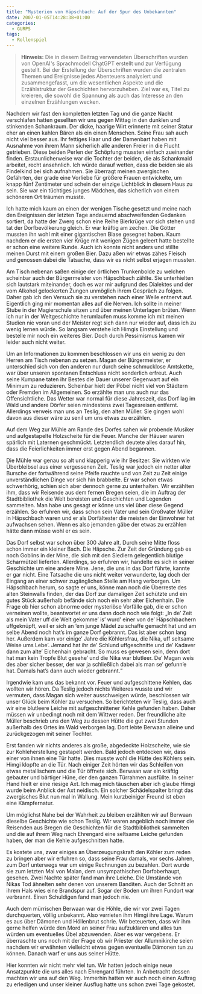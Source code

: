 ```yaml
---
title: "Mysterien von Häpschbach: Auf der Spur des Unbekannten"
date: 2007-01-05T14:28:38+01:00
categories:
  - GURPS
tags:
  - Rollenspiel
---
```


> **Hinweis:** Die in diesem Beitrag verwendeten Überschriften wurden von OpenAI's Sprachmodell ChatGPT erstellt und zur Verfügung gestellt. Bei der Erstellung der Überschriften wurden die zentralen Themen und Ereignisse jedes Abenteuers analysiert und zusammengefasst, um die wesentlichen Aspekte und die Erzählstruktur der Geschichten hervorzuheben. Ziel war es, Titel zu kreieren, die sowohl die Spannung als auch das Interesse an den einzelnen Erzählungen wecken.


Nachdem wir fast den kompletten letzten Tag und die ganze Nacht verschlafen hatten gesellten wir uns gegen Mittag in den dunklen und stinkenden Schankraum. Der dicke, haarige Wirt erinnerte mit seiner Statur eher an einen kahlen Bären als ein einen Menschen. Seine Frau sah auch nicht viel besser aus. Ihr fettiges Haar und der Damenbart haben mit Ausnahme von ihrem Mann sicherlich alle anderen Freier in die Flucht getrieben. Diese beiden Perlen der Schöpfung mussten einfach zueinander finden. Erstaunlicherweise war die Tochter der beiden, die als Schankmaid arbeitet, recht ansehnlich. Ich würde darauf wetten, dass die beiden sie als Findelkind bei sich aufnahmen. Sie überragt meinen zwergischen Gefährten, der grade eine Vorliebe für größere Frauen entwickelte, um knapp fünf Zentimeter und schein der einzige Lichtblick in diesem Haus zu sein. Sie war ein tüchtiges junges Mädchen, das sicherlich von einem schöneren Ort träumen musste.

Ich hatte mich kaum an einen der wenigen Tische gesetzt und meine nach den Ereignissen der letzten Tage andauernd abschweifenden Gedanken sortiert, da hatte der Zwerg schon eine Reihe Bierkrüge vor sich stehen und tat der Dorfbevölkerung gleich. Er war kräftig am zechen. Die Götter mussten ihn wohl mit einer gigantischen Blase gesegnet haben. Kaum nachdem er die ersten vier Krüge mit wenigen Zügen geleert hatte bestellte er schon eine weitere Runde. Auch ich konnte nicht anders und stillte meinen Durst mit einem großen Bier. Dazu aßen wir etwas zähes Fleisch und genossen dabei die Tatsache, dass wir es nicht selbst erjagen mussten.

Am Tisch nebenan saßen einige der örtlichen Trunkenbolde zu welchen scheinbar auch der Bürgermeister von Häpschbach zählte. Sie unterhielten sich lautstark miteinander, doch es war mir aufgrund des Dialektes und der vom Alkohol gelockerten Zungen unmöglich ihrem Gespräch zu folgen. Daher gab ich den Versuch sie zu verstehen nach einer Weile entnervt auf. Eigentlich ging mir momentan alles auf die Nerven. Ich sollte in meiner Stube in der Magierschule sitzen und über meinen Unterlagen brüten. Wenn ich nur in der Weltgeschichte herumlaufen muss komme ich mit meinen Studien nie voran und der Meister regt sich dann nur wieder auf, dass ich zu wenig lernen würde. So langsam verstehe ich Himgis Einstellung und bestelle mir noch ein weiteres Bier. Doch durch Pessimismus kamen wir leider auch nicht weiter.

Um an Informationen zu kommen beschlossen wir uns ein wenig zu den Herren am Tisch nebenan zu setzen. Magan der Bürgermeister, er unterschied sich von den anderen nur durch seine schmucklose Amtskette, war über unseren spontanen Entschluss nicht sonderlich erfreut. Auch seine Kumpane taten ihr Bestes die Dauer unserer Gegenwart auf ein Minimum zu reduzieren. Scheinbar hielt der Pöbel nicht viel von Städtern oder Fremden im Allgemeinen. So erzählte man uns auch nur das Offensichtliche. Das Wetter war normal für diese Jahreszeit, das Dorf lag im Wald und andere Dörfer seien mindestens zwei Tagesreisen entfernt. Allerdings verweis man uns an Teslig, den alten Müller. Sie gingen wohl davon aus dieser wäre zu senil um uns etwas zu erzählen.

Auf dem Weg zur Mühle am Rande des Dorfes sahen wir probende Musiker und aufgestapelte Holzscheite für die Feuer. Manche der Häuser waren spärlich mit Laternen geschmückt. Letztendlich deutete alles darauf hin, dass die Feierlichkeiten immer erst gegen Abend begannen.

Die Mühle war genau so alt und klapperig wie ihr Besitzer. Sie wirkten wie Überbleibsel aus einer vergessenen Zeit. Teslig war jedoch ein netter alter Bursche der fortwährend seine Pfeife rauchte und von Zeit zu Zeit einige unverständlichen Dinge vor sich hin brabbelte. Er war schon etwas schwerhörig, schien sich aber dennoch gerne zu unterhalten. Wir erzählten ihm, dass wir Reisende aus dem fernen Bregen seien, die im Auftrag der Stadtbibliothek die Welt bereisten und Geschichten und Legenden sammelten. Man habe uns gesagt er könne uns viel über diese Gegend erzählen. So erfuhren wir, dass schon sein Vater und sein Großvater Müller in Häpschbach waren und er als Dorfältester die meisten der Einwohner hat aufwachsen sehen. Wenn es also jemanden gäbe der etwas zu erzählen hätte dann müsse wohl er es sein.

Das Dorf selbst war schon über 300 Jahre alt. Durch seine Mitte floss schon immer ein kleiner Bach. Die Häpsche. Zur Zeit der Gründung gab es noch Goblins in der Mine, die sich mit den Siedlern gelegentlich blutige Scharmützel lieferten. Allerdings, so erfuhren wir, handelte es sich in seiner Geschichte um eine andere Mine. Jene, die uns in das Dorf führte, kannte er gar nicht. Eine Tatsache die uns nicht weiter verwunderte, lag doch der Eingang an einer schwer zugänglichen Stelle am Hang verborgen. Um Häpschbach herum, so sagte er uns, könne man noch die Überreste des alten Steinwalls finden, der das Dorf zur damaligen Zeit schützte und ein gutes Stück außerhalb befände sich noch ein sehr alter Eichenhain. Die Frage ob hier schon abnorme oder mysteriöse Vorfälle gab, die er schon verneinen wollte, beantwortet er uns dann doch noch wie folgt: „In de’ Zeit als mein Vater uff die Welt gekomme’ is’ wurd’ einer von de’ Häpschbachern uffgeknüpft, weil er sich an ’em junge Mädel zu schaffe gemacht hat und am selbe Abend noch hat’s im ganze Dorf gebrannt. Das ist aber schon lang her. Außerdem kam vor einige’ Jahre die Köhlersfrau, die Nika, uff seltsame Weise ums Lebe’. Jemand hat ihr de’ Schlund uffgeschnitte und de’ Kadaver dann zum alte’ Eichenhain gebracht. So muss es gewesen sein, denn dort hat man kein Tropfe Blut gesehe’ und die Nika war blutleer. De’ Magan weis des aber sicher besser, der war ja schließlich dabei als man se’ gefunn’e hat. Damals hat’s dann auch wieder gebrannt.“

  

Irgendwie kam uns das bekannt vor. Feuer und aufgeschittene Kehlen, das wollten wir hören. Da Teslig jedoch nichts Weiteres wusste und wir vermuten, dass Magan sich weiter ausschweigen würde, beschlossen wir unser Glück beim Köhler zu versuchen. So berichteten wir Teslig, dass auch wir eine blutleere Leiche mit aufgeschnittener Kehle gefunden haben. Daher müssen wir unbedingt noch mit dem Wittwer reden. Der freundliche alte Müller beschrieb uns den Weg zu dessen Hütte die gut zwei Stunden außerhalb des Ortes im Wald verborgen lag. Dort lebte Berwaan alleine und zurückgezogen mit seiner Tochter.

Erst fanden wir nichts anderes als große, abgedeckte Holzscheite, wie sie zur Kohleherstellung gestapelt werden. Bald jedoch entdecken wir, dass einer von ihnen eine Tür hatte. Dies musste wohl die Hütte des Köhlers sein. Himgi klopfte an die Tür. Nach einiger Zeit hörten wir das Schleifen von etwas metallischem und die Tür öffnete sich. Berwaan war ein kräftig gebauter und bärtiger Hüne, der den ganzen Türrahmen ausfüllte. In seiner Hand hielt er eine riesige Axt. Ich mag mich täuschen aber ich glaube Himgi wurde beim Anblick der Axt neidisch. Ein solcher Schädelspalter bringt das zwergisches Blut nun mal in Wallung. Mein kurzbeiniger Freund ist eben eine Kämpfernatur.

Um möglichst Nahe bei der Wahrheit zu bleiben erzählten wir auf Berwaan dieselbe Geschichte wie schon Teslig. Wir waren angeblich noch immer die Reisenden aus Bregen die Geschichten für die Stadtbibliothek sammelten und die auf ihrem Weg nach Ehrengard eine seltsame Leiche gefunden haben, der man die Kehle aufgeschnitten hatte.

Es kostete uns, zwar einiges an Überzeugungskraft den Köhler zum reden zu bringen aber wir erfuhren so, dass seine Frau damals, vor sechs Jahren, zum Dorf unterwegs war um einige Rechnungen zu bezahlen. Dort wurde sie zum letzten Mal von Malan, dem unsympathischen Dorfoberhaupt, gesehen. Zwei Nachte später fand man ihre Leiche. Die Umstände von Nikas Tod ähnelten sehr denen von unserem Banditen. Auch der Schnitt an ihrem Hals wies eine Brandspur auf. Sogar der Boden um ihren Fundort war verbrannt. Einen Schuldigen fand man jedoch nie.

Auch dem mürrischen Berwaan war die Höhle, die wir vor zwei Tagen durchquerten, völlig unbekannt. Also verrieten ihm Himgi ihre Lage. Warum es aus über Dämonen und Höllenbrut schrie. Wir beteuerten, dass wir ihm gerne helfen würde den Mord an seiner Frau aufzuklären und alles tun würden um eventuelles Übel abzuwenden. Aber es war vergebens. Er überraschte uns noch mit der Frage ob wir Priester der Allumnikirche seien nachdem wir erwähnten vielleicht etwas gegen eventuelle Dämonen tun zu können. Danach warf er uns aus seiner Hütte.

Hier konnten wir nicht mehr viel tun. Wir hatten jedoch einige neue Ansatzpunkte die uns alles nach Ehrengard führten. In Anbetracht dessen machten wir uns auf den Weg. Immerhin hatten wir auch noch einen Auftrag zu erledigen und unser kleiner Ausflug hatte uns schon zwei Tage gekostet.
